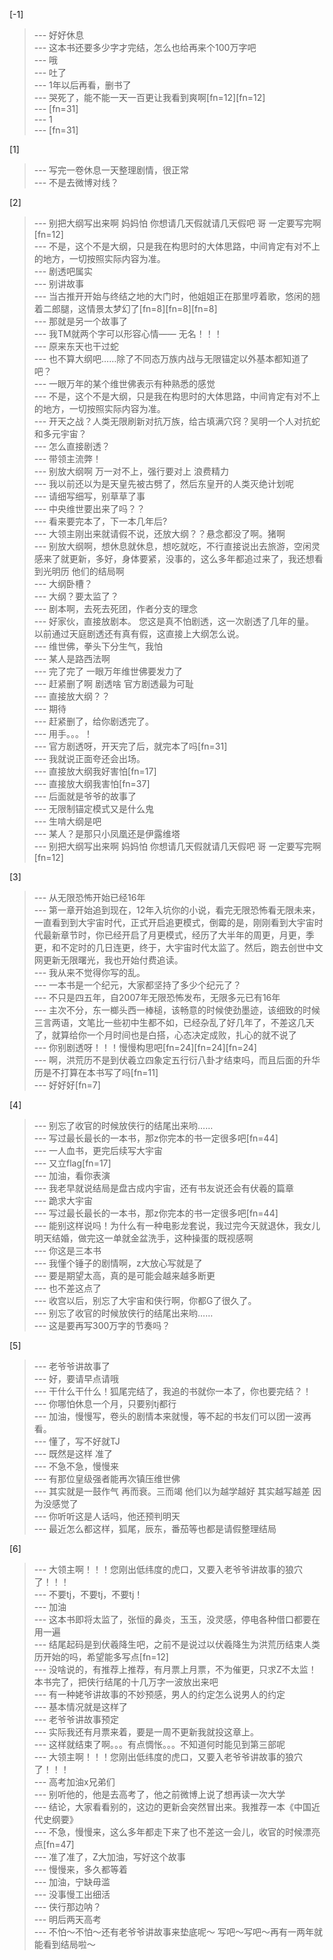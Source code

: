 
[-1] 
>--- 好好休息<br>
>--- 这本书还要多少字才完结，怎么也给再来个100万字吧<br>
>--- 哦<br>
>--- 吐了<br>
>--- 1年以后再看，删书了<br>
>--- 哭死了，能不能一天一百更让我看到爽啊[fn=12][fn=12]<br>
>--- [fn=31]<br>
>--- 1<br>
>--- [fn=31]<br>

[1] 
>--- 写完一卷休息一天整理剧情，很正常<br>
>--- 不是去微博对线？<br>

[2] 
>--- 别把大纲写出来啊 妈妈怕 你想请几天假就请几天假吧 哥 一定要写完啊[fn=12]<br>
>--- 不是，这个不是大纲，只是我在构思时的大体思路，中间肯定有对不上的地方，一切按照实际内容为准。<br>
>--- 剧透吧属实<br>
>--- 别讲故事<br>
>--- 当古推开开始与终结之地的大门时，他姐姐正在那里哼着歌，悠闲的翘着二郎腿，这情景太梦幻了[fn=8][fn=8][fn=8]<br>
>--- 那就是另一个故事了<br>
>--- 我TM就两个字可以形容心情——
无名！！！<br>
>--- 原来东天也干过蛇<br>
>--- 也不算大纲吧……除了不同态万族内战与无限锚定以外基本都知道了吧？<br>
>--- 一眼万年的某个维世佛表示有种熟悉的感觉<br>
>--- 不是，这个不是大纲，只是我在构思时的大体思路，中间肯定有对不上的地方，一切按照实际内容为准。<br>
>--- 开天之战？人类无限刷新对抗万族，给古填满穴窍？吴明一个人对抗蛇和多元宇宙？<br>
>--- 怎么直接剧透？<br>
>--- 带领主流弊！<br>
>--- 别放大纲啊
万一对不上，强行要对上
浪费精力<br>
>--- 我以前还以为是天皇先被古劈了，然后东皇开的人类灭绝计划呢<br>
>--- 请细写细写，别草草了事<br>
>--- 中央维世要出来了吗？？<br>
>--- 看来要完本了，下一本几年后?<br>
>--- 大领主刚出来就请假不说，还放大纲？？悬念都没了啊。猪啊<br>
>--- 别放大纲啊，想休息就休息，想吃就吃，不行直接说出去旅游，空闲灵感来了就更新，多好，身体要紧，没事的，这么多年都追过来了，我还想看到光明历  他们的结局啊<br>
>--- 大纲卧槽？<br>
>--- 大纲？要太监了？<br>
>--- 剧本啊，去死去死团，作者分支的理念<br>
>--- 好家伙，直接放剧本。
您这是真不怕剧透，这一次剧透了几年的量。
以前通过天庭剧透还有真有假，这直接上大纲怎么说。<br>
>--- 维世佛，拳头下分生气，我怕<br>
>--- 某人是路西法啊<br>
>--- 完了完了  一眼万年维世佛要发力了<br>
>--- 赶紧删了啊 剧透啥  官方剧透最为可耻<br>
>--- 直接放大纲？？<br>
>--- 期待<br>
>--- 赶紧删了，给你剧透完了。<br>
>--- 用手。。。！<br>
>--- 官方剧透呀，开天完了后，就完本了吗[fn=31]<br>
>--- 我就说正面夸还会出场。<br>
>--- 直接放大纲我好害怕[fn=17]<br>
>--- 直接放大纲我害怕[fn=37]<br>
>--- 后面就是爷爷的故事了<br>
>--- 无限制锚定模式又是什么鬼<br>
>--- 生啃大纲是吧<br>
>--- 某人？是那只小凤凰还是伊露维塔<br>
>--- 别把大纲写出来啊 妈妈怕 你想请几天假就请几天假吧 哥 一定要写完啊[fn=12]<br>

[3] 
>--- 从无限恐怖开始已经16年<br>
>--- 第一章开始追到现在，12年入坑你的小说，看完无限恐怖看无限未来，一直看到到大宇宙时代，正式开启追更模式，倒霉的是，刚刚看到大宇宙时代最新章节时，你已经开启了月更模式，经历了大半年的周更，月更，季更，和不定时的几日连更，终于，大宇宙时代太监了。然后，跑去创世中文网更新无限曙光，我也开始付费追读。<br>
>--- 我从来不觉得你写的乱。<br>
>--- 一本书是一个纪元，大家都坚持了多少个纪元了？<br>
>--- 不只是四五年，自2007年无限恐怖发布，无限多元已有16年<br>
>--- 主次不分，东一榔头西一棒槌，该畅意的时候使劲墨迹，该细致的时候三言两语，文笔比一些初中生都不如，已经杂乱了好几年了，不差这几天了，就算给你一个月时间也是白搭，心态决定成败，扎心的就不说了<br>
>--- 你别剧透呀！！！慢慢构思吧[fn=24][fn=24][fn=24]<br>
>--- 啊，洪荒历不是到伏羲立四象定五行衍八卦才结束吗，而且后面的升华历是不打算在本书写了吗[fn=11]<br>
>--- 好好好[fn=7]<br>

[4] 
>--- 别忘了收官的时候放侠行的结尾出来哟……<br>
>--- 写过最长最长的一本书，那z你完本的书一定很多吧[fn=44]<br>
>--- 一人血书，更完后续写大宇宙<br>
>--- 又立flag[fn=17]<br>
>--- 加油，看你表演<br>
>--- 我老早就说结局是盘古成内宇宙，还有书友说还会有伏羲的篇章<br>
>--- 跪求大宇宙<br>
>--- 写过最长最长的一本书，那z你完本的书一定很多吧[fn=44]<br>
>--- 能别这样说吗！为什么有一种电影龙套说，我过完今天就退休，我女儿明天结婚，做完这一单就金盆洗手，这种操蛋的既视感啊<br>
>--- 你这是三本书<br>
>--- 我懂个锤子的剧情啊，z大放心写就是了<br>
>--- 要是期望太高，真的是可能会越来越多断更<br>
>--- 也不差这点了<br>
>--- 收宫以后，别忘了大宇宙和侠行啊，你都G了很久了。<br>
>--- 别忘了收官的时候放侠行的结尾出来哟……<br>
>--- 这是要再写300万字的节奏吗？<br>

[5] 
>--- 老爷爷讲故事了<br>
>--- 好，要请早点请哦<br>
>--- 干什么干什么！狐尾完结了，我追的书就你一本了，你也要完结？！<br>
>--- 你哪怕休息一个月，只要别tj都行<br>
>--- 加油，慢慢写，卷头的剧情本来就慢，等不起的书友们可以团一波再看。<br>
>--- 懂了，写不好就TJ<br>
>--- 既然是这样 准了<br>
>--- 不急不急，慢慢来<br>
>--- 有那位皇级强者能再次镇压维世佛<br>
>--- 其实就是一鼓作气 再而衰。三而竭 他们以为越学越好 其实越写越差 因为没感觉了<br>
>--- 你听听这是人话吗，他还预判明天<br>
>--- 最近怎么都这样，狐尾，辰东，番茄等也都是请假整理结局<br>

[6] 
>--- 大领主啊！！！您刚出低纬度的虎口，又要入老爷爷讲故事的狼穴了！！！<br>
>--- 不要tj，不要tj，不要tj！<br>
>--- 加油<br>
>--- 这本书即将太监了，张恒的鼻炎，玉玉，没灵感，停电各种借口都要在用一遍<br>
>--- 结尾起码是到伏羲降生吧，之前不是说过以伏羲降生为洪荒历结束人类历开始的吗，希望能多写点[fn=12]<br>
>--- 没啥说的，有推荐上推荐，有月票上月票，不为催更，只求Z不太监！本书完了，把侠行结尾的十几万字一波放出来吧<br>
>--- 有一种姥爷讲故事的不妙预感，男人的约定怎么说男人的约定<br>
>--- 基本情况就是这样了<br>
>--- 老爷爷讲故事预定<br>
>--- 实际我还有月票来着，要是一周不更新我就投这章上。<br>
>--- 这样就结束了啊。。。有点惆怅。。。不知道何时能见到第三部呢<br>
>--- 大领主啊！！！您刚出低纬度的虎口，又要入老爷爷讲故事的狼穴了！！！<br>
>--- 高考加油x兄弟们<br>
>--- 别听他的，他是去高考了，他之前微博上说了想再读一次大学<br>
>--- 结论，大家看看别的，这边的更新会突然冒出来。我推荐一本《中国近代史纲要》<br>
>--- 不急，慢慢来，这么多年都走下来了也不差这一会儿，收官的时候漂亮点[fn=47]<br>
>--- 准了准了，Z大加油，写好这个故事<br>
>--- 慢慢来，多久都等着<br>
>--- 加油，宁缺毋滥<br>
>--- 没事慢工出细活<br>
>--- 侠行那边呐？<br>
>--- 明后两天高考<br>
>--- 不怕～不怕～还有老爷爷讲故事来垫底呢～ 写吧～写吧～再有一两年就能看到结局啦～<br>
